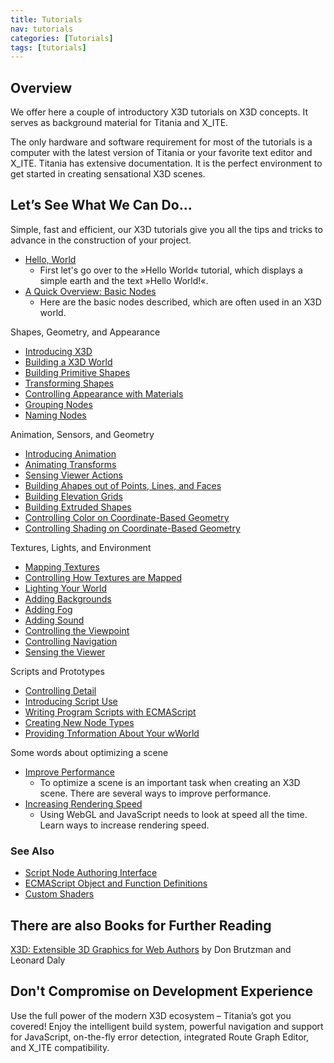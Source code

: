 ```yaml
---
title: Tutorials
nav: tutorials
categories: [Tutorials]
tags: [tutorials]
---
```

## Overview

We offer here a couple of introductory X3D tutorials on X3D concepts. It serves as background material for Titania and X\_ITE.

The only hardware and software requirement for most of the tutorials is a computer with the latest version of Titania or your favorite text editor and X\_ITE. Titania has extensive documentation. It is the perfect environment to get started in creating sensational X3D scenes.

## Let’s See What We Can Do…

Simple, fast and efficient, our X3D tutorials give you all the tips and tricks to advance in the construction of your project.

- [Hello, World](Hello-World.html)
  - First let's go over to the »Hello World« tutorial, which displays a simple earth and the text »Hello World!«.
- [A Quick Overview: Basic Nodes](Basic-Nodes.html)
  - Here are the basic nodes described, which are often used in an X3D world.

Shapes, Geometry, and Appearance

- [Introducing X3D](Introducing-X3D.html)
- [Building a X3D World](Building-a-X3D-world.html)
- [Building Primitive Shapes ](Building-primitive-shapes.html)
- [Transforming Shapes](Transforming-Shapes.html)
- [Controlling Appearance with Materials ](Controlling-appearance-with-materials.html)
- [Grouping Nodes ](Grouping-nodes.html)
- [Naming Nodes](Naming-nodes.html)

Animation, Sensors, and Geometry

- [Introducing Animation](Introducing-animation.html)
- [Animating Transforms](Animating-transforms.html)
- [Sensing Viewer Actions](Sensing-viewer-actions.html)
- [Building Ahapes out of Points, Lines, and Faces](Building-shapes-out-of-points,-lines,-and-faces.html)
- [Building Elevation Grids](Building-elevation-grids.html)
- [Building Extruded Shapes](Building-extruded-shapes.html)
- [Controlling Color on Coordinate-Based Geometry](Controlling-color-on-coordinate-based-geometry.html)
- [Controlling Shading on Coordinate-Based Geometry](Controlling-shading-on-coordinate-based-geometry.html)

Textures, Lights, and Environment

- [Mapping Textures](Mapping-textures.html)
- [Controlling How Textures are Mapped](Controlling-how-textures-are-mapped.html)
- [Lighting Your World](Lighting-your-world.html)
- [Adding Backgrounds](Adding-backgrounds.html)
- [Adding Fog](Adding-fog.html)
- [Adding Sound](Adding-sound.html)
- [Controlling the Viewpoint](Controlling-the-viewpoint.html)
- [Controlling Navigation](Controlling-navigation.html)
- [Sensing the Viewer](Sensing-the-viewer.html)

Scripts and Prototypes

- [Controlling Detail](Controlling-detail.html)
- [Introducing Script Use](Introducing-script-use.html)
- [Writing Program Scripts with ECMAScript](Writing-program-scripts-with-ECMAScript.html)
- [Creating New Node Types](Creating-new-node-types.html)
- [Providing Tnformation About Your wWorld](Providing-information-about-your-world.html)

Some words about optimizing a scene

- [Improve Performance](Improving-Performance.html)
  - To optimize a scene is an important task when creating an X3D scene. There are several ways to improve performance.
- [Increasing Rendering Speed](Increasing-Rendering-Speed.html)
  - Using WebGL and JavaScript needs to look at speed all the time. Learn ways to increase rendering speed.

### See Also

- [Script Node Authoring Interface](../reference/Script-Node-Authoring-Interface.html)
- [ECMAScript Object and Function Definitions](../reference/ECMAScript-Object-and-Function-Definitions.html)
- [Custom Shaders](../Custom-Shaders.html)

## There are also Books for Further Reading

[X3D: Extensible 3D Graphics for Web Authors](http://www.amazon.com/gp/product/012088500X?ie=UTF8&tag=x3dext3dgrafo-20&linkCode=as2&camp=1789&creative=9325&creativeASIN=012088500X) by Don Brutzman and Leonard Daly

## Don't Compromise on Development Experience

Use the full power of the modern X3D ecosystem – Titania’s got you covered! Enjoy the intelligent build system, powerful navigation and support for JavaScript, on-the-fly error detection, integrated Route Graph Editor, and X\_ITE compatibility.
